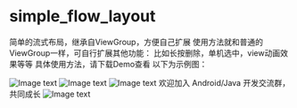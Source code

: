 # simple_flow_layout

简单的流式布局，继承自ViewGroup，方便自己扩展
使用方法就和普通的ViewGroup一样，可自行扩展其他功能：
比如长按删除，单机选中，view动画效果等等
具体使用方法，请下载Demo查看
以下为示例图：

![Image text](https://github.com/SmartKidsLOL/simple_flow_layout/raw/master/sample11.png)
![Image text](https://github.com/SmartKidsLOL/simple_flow_layout/raw/master/sample12.png)
![Image text](https://github.com/SmartKidsLOL/simple_flow_layout/raw/master/sample13.png)
欢迎加入 Android/Java 开发交流群，共同成长
![Image text](https://github.com/SmartKidsLOL/simple_flow_layout/raw/master/sample14.png)
